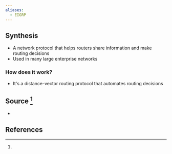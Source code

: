 ```yaml
---
aliases:
  - EIGRP
---
```

## Synthesis
- A network protocol that helps routers share information and make routing decisions
- Used in many large enterprise networks
### How does it work?
- It's a distance-vector routing protocol that automates routing decisions
## Source [^1]
- 
## References

[^1]: